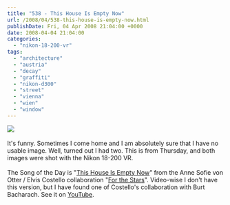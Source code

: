 ```yaml
---
title: "538 - This House Is Empty Now"
url: /2008/04/538-this-house-is-empty-now.html
publishDate: Fri, 04 Apr 2008 21:04:00 +0000
date: 2008-04-04 21:04:00
categories: 
  - "nikon-18-200-vr"
tags: 
  - "architecture"
  - "austria"
  - "decay"
  - "graffiti"
  - "nikon-d300"
  - "street"
  - "vienna"
  - "wien"
  - "window"
---
```

<a href="https://d25zfm9zpd7gm5.cloudfront.net/1200x1200/2008/20080403_175458_ps.jpg" target="_blank"><img src="https://d25zfm9zpd7gm5.cloudfront.net/0600x0600/2008/20080403_175458_ps.jpg"/></a><br/><br/><a href="https://d25zfm9zpd7gm5.cloudfront.net/1200x1200/2008/20080403_180927_ps.jpg" target="_blank"><img alt="" border="0" src="https://d25zfm9zpd7gm5.cloudfront.net/0150x0150/2008/20080403_180927_ps.jpg" style="margin: 0pt 0px 0pt 10px; float: right;"/></a> It's funny. Sometimes I come home and I am absolutely sure that I have no usable image. Well, turned out I had two. This is from Thursday, and both images were shot with the Nikon 18-200 VR.<br/><br/>The Song of the Day is "<a href="http://www.lyricsfreak.com/e/elvis+costello/this+house+is+empty+now_20047452.html" target="_blank">This House Is Empty Now</a>" from the Anne Sofie von Otter / Elvis Costello collaboration "<a href="http://www.amazon.com/Stars-Anne-Sofie-von-Otter/dp/B00005A46I" target="_blank">For the Stars</a>". Video-wise I don't have this version, but I have found one of Costello's collaboration with Burt Bacharach. See it on <a href="http://youtube.com/watch?v=xID7AxShew0" target="_blank">YouTube</a>.
